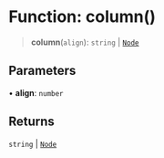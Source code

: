 # Function: column()

> **column**(`align`): `string` \| [`Node`](../classes/Node)

## Parameters

• **align**: `number`

## Returns

`string` \| [`Node`](../classes/Node)
